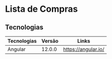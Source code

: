 # Lista de Compras


## Tecnologias 

Tecnologias | Versão | Links
------------ | ------------- | -------------
Angular | 12.0.0 | https://angular.io/
